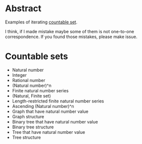 # Abstract
Examples of iterating [countable set](https://en.wikipedia.org/wiki/Countable_set).

I think, if I made mistake maybe some of them is not one-to-one correspondence. If you found those mistakes, please make issue.

# Countable sets
- Natural number
- Integer
- Rational number
- (Natural number)^n
- Finite natural number series
- (Natural, Finite set)
- Length-restricted finite natural number series
- Ascending (Natural number)^n
- Graph that have natural number value
- Graph structure
- Binary tree that have natural number value
- Binary tree structure
- Tree that have natural number value
- Tree structure